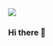 <img src="https://capsule-render.vercel.app/api?type=wave&color=auto&height=300&section=header&text=Han%20 Bu-Young&fontSize=90" />

### Hi there 👋

<!--
**Hanbooyo/Hanbooyo** is a ✨ _special_ ✨ repository because its `README.md` (this file) appears on your GitHub profile.

Here are some ideas to get you started:

- 🔭 I’m currently working on ...
- 🌱 I’m currently learning ...
- 👯 I’m looking to collaborate on ...
- 🤔 I’m looking for help with ...
- 💬 Ask me about ...
- 📫 How to reach me: ...
- 😄 Pronouns: ...
- ⚡ Fun fact: ...
-->
